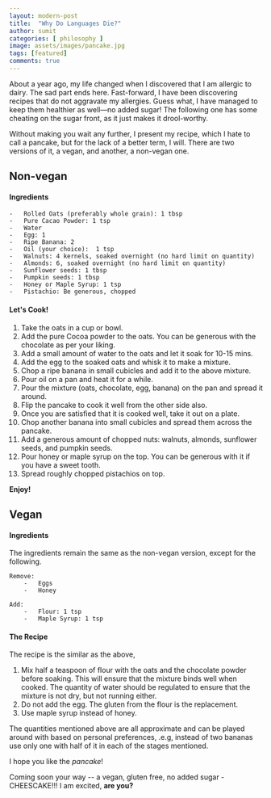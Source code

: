 ```yaml
---
layout: modern-post
title:  "Why Do Languages Die?"
author: sumit
categories: [ philosophy ]
image: assets/images/pancake.jpg
tags: [featured]
comments: true
---
```

About a year ago, my life changed when I discovered that I am allergic to dairy. The sad part ends here. Fast-forward, I have been discovering recipes that do not aggravate my allergies. Guess what, I have managed to keep them healthier as well—no added sugar! The following one has some cheating on the sugar front, as it just makes it drool-worthy.

Without making you wait any further, I present my recipe, which I hate to call a pancake, but for the lack of a better term, I will. There are two versions of it, a vegan, and another, a non-vegan one.

## Non-vegan
#### Ingredients
    -   Rolled Oats (preferably whole grain): 1 tbsp
    -   Pure Cacao Powder: 1 tsp
    -   Water
    -   Egg: 1
    -   Ripe Banana: 2
    -   Oil (your choice):  1 tsp
    -   Walnuts: 4 kernels, soaked overnight (no hard limit on quantity)
    -   Almonds: 6, soaked overnight (no hard limit on quantity)
    -   Sunflower seeds: 1 tbsp
    -   Pumpkin seeds: 1 tbsp
    -   Honey or Maple Syrup: 1 tsp
    -   Pistachio: Be generous, chopped
    
#### Let's Cook!
1. Take the oats in a cup or bowl.
2. Add the pure Cocoa powder to the oats. You can be generous with the chocolate as per your liking.
3. Add a small amount of water to the oats and let it soak for 10-15 mins.
4. Add the egg to the soaked oats and whisk it to make a mixture.
5. Chop a ripe banana in small cubicles and add it to the above mixture.
6. Pour oil on a pan and heat it for a while.
7. Pour the mixture (oats, chocolate, egg, banana) on the pan and spread it around.
8. Flip the pancake to cook it well from the other side also.
9. Once you are satisfied that it is cooked well, take it out on a plate.
10. Chop another banana into small cubicles and spread them across the pancake.
11. Add a generous amount of chopped nuts: walnuts, almonds, sunflower seeds, and pumpkin seeds.
12. Pour honey or maple syrup on the top. You can be generous with it if you have a sweet tooth.
13. Spread roughly chopped pistachios on top.

**Enjoy!**

## Vegan
#### Ingredients
The ingredients remain the same as the non-vegan version, except for the following.
    
    Remove:
        -   Eggs
        -   Honey
    
    Add:
        -   Flour: 1 tsp
        -   Maple Syrup: 1 tsp

#### The Recipe
The recipe is the similar as the above,

1. Mix half a teaspoon of flour with the oats and the chocolate powder before soaking. This will ensure that the mixture binds well when cooked. The quantity of water should be regulated to ensure that the mixture is not dry, but not running either.
2. Do not add the egg. The gluten from the flour is the replacement.
3. Use maple syrup instead of honey.

The quantities mentioned above are all approximate and can be played around with based on personal preferences, .e.g, instead of two bananas use only one with half of it in each of the stages mentioned.


I hope you like the *pancake*!

Coming soon your way -- a vegan, gluten free, no added sugar - CHEESCAKE!!! I am excited, **are you?**

